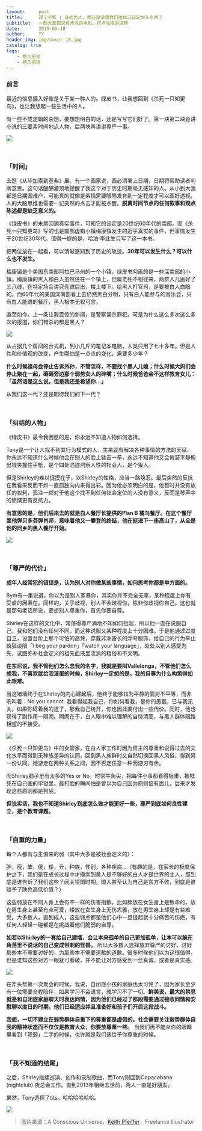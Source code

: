 ```yaml
---
layout:     post
title:      观了个影 | 身而为人，我还是觉得我们给自己设定太多东西了
subtitle:   一部大家都说有点浅的电影，挖点浅浅的道理
date:       2019-03-18
author:     YY
header-img: img/cover-18.jpg
catalog: true
tags:
    - 瞎几把写
    - 瞎几把想
---
```

### 前言

最近的信息摄入好像是关于某一种人的。绿皮书，让我想回到《杀死一只知更鸟》，也让我想起一些生活中的人。

有一些不成逻辑的杂想，要想想明白的话，还是写写它们好了。第一块第二块会讲小说的三要素时间地点人物，后两块再讲讲尊严一事。

![](https://ws2.sinaimg.cn/large/006tKfTcgy1g1740x9rf1j30u00u0b2b.jpg)

<br/>

### 「时间」

去逛《从毕加索到基弗》展，有一个画家说，画必须署上日期，日期将帮助读者判断意思。这句话醍醐灌顶地提醒了我这个对于历史时期毫无感知的人。从小到大我都是日期困难户，可能真的就像是素描需要眼睛发育到一定程度才可以画好透视，人的大脑思维也需要一记突然的点击才能被点醒。**脱离时间节点的任何叙事和观点陈述都是缺乏意义的。**

《绿皮书》的末尾回溯真实事件，可知它的设定是20世纪60年代的南部。而《杀死一只知更鸟》写的也是南部虚构小镇梅康镇发生的近乎真实的事件，但事情发生于20世纪30年代。值得一提的是，哈珀·李此生只写了这一本书。

把两位放在一起看，可以清晰感知到了历史的轨迹。**30年可以发生什么？可以什么也不发生。**

梅康镇是个美国东南部阿拉巴马州的一个小镇，绿皮书勾画的是一些深南部的小镇。梅康镇的黑人和白人虽然住在一个镇上，但属老死不相往来，两群人儿画好了三八线，在特定场合讲究先进后出，楼上楼下。给黑人打官司，是要被白人白眼的。而60年代的美国深南部看上去仍然黑白分明，只有白人能参与的音乐会，只有白人能进的餐厅，黑人根本无权可言。

直至如今。上一条让我震惊的新闻，是警察误杀罪犯。可是为什么这么多次这么多次的报道，你们错杀的都是黑人？

![](https://ws4.sinaimg.cn/large/006tKfTcgy1g1740gj4c3j30u00u04qr.jpg)

从占据几个房间的台式机，到小几斤的笔记本电脑，人类只用了七十多年。但是人性和价值观的改变，产生哪怕是一点点的变化，需要多少年？

**什么时候祖母会停止告诉外孙，不管怎样，不要找个黑人儿媳；什么时候大妈们会停止聚在一起，砸砸旁边那个弱势女人的碎嘴；什么时候爸爸会不这样教育女儿：「虽然话是这么说，但是我还是希望你…」**

从我们这一代？还是期待我们的下一代？

<br/>

### 「纠结的人物」


《绿皮书》最令我困惑的是，你永远不知道人物如何选择。

Tony是一个让人找不到其行为模式的人，生来就有解决各种事情的方法的天赋，你永远不知道什么时候他会在别人的脸上猛击一拳，永远不知道他又会假装平静掏出钱夹握住手枪，是个四处混迹洞察人性的社会人，是个狠人。

但是Shirley的难以捉摸在于，以Shirley的性格，应当一路隐忍。最后突然的反抗在我看来反而不如一直孤独向内来得出彩。因为他必须明白的是，他暂时并没有放任的权利，孤注一掷对于他这个找不到任何社会定位的人没有意义，反而是琴声中的愤慨更有反抗力。

**有意思的是，他们后来去的就是白人餐厅长提供的Plan B 橘鸟餐厅。在这个餐厅里他弹贝多芬弹肖邦，意味着他又一攀登的终结，他在挺进下一座高山了，从全是他的同乡的黑人餐厅开始。**

![](https://ws4.sinaimg.cn/large/006tKfTcgy1g1740m4ynuj30u00u01l0.jpg)

<br/>

### 「尊严的代价」

**成年人经常犯的错误是，认为别人对你做某些事情，如何思考你都是单方面的。**

Bym有一集说道，你以为是别人家暴你，其实你并不完全无辜，某种程度上你有受虐的因素在。同样的，关乎歧视，别人不会歧视你，除非你歧视你自己。这也就是那句老话所说，要想别人尊重你，首先你要自尊。

Shirley在这样的文化中，常落得尊严满地不知如何捡起，所以他一直在说服自己，我和他们没有任何不同，而这种说服又某种程度上十分困难。于是他通过过度自卫，设置台阶上那个可怕的高凳，穿戴非洲酋长的浮夸服饰，给自己的行为举止疯狂设限「I beg your pardon」「watch your language」，处处以别人感受为先，试图弥补社会定义的祖先血液里流淌的粗俗和不文明。

**在东尼说，我不管他们怎么念我的名字，我就是要叫Vallelonga，不管他们怎么想我，不喜欢就给我滚蛋的时候，Shirley一定想的是，我的自尊为什么构筑得如此艰难。**

当这堵墙终于在Shirley的内心建起后，他终于能够较为平静的面对不平等，而非吼叫着：No you cannot. 我看得起我自己，你如何看我，是你的愚蠢，已与我无关。如果你碍着我的道了，那我自己绕开，你也因此要付出一些代价。同时，他也获得了副作用—隔阂。隔阂在于，白人眼中难以理解的自恃清高，与黑人群体隔路相望的不接受。

![](https://ws1.sinaimg.cn/large/006tKfTcgy1g1740quss8j30u00u0kjn.jpg)

《杀死一只知更鸟》中的女管家，在白人家工作时因为房主的尊重和说得过去的文化水平而得到无种族差异的认同，回到黑人族群时又自然切换回黑人风俗，得到另一份认同。她游走在两种关系之间，因不否定任意一种而游刃有余。

而Shirley脑子里有太多的Yes or No，时常牛角尖，把每件小事都看得极重，被框死在自己画的牢狱里。最打脸的瞬间怕是曾以为自己因为原则倍有面儿，后来才发现这些原则都是狗屁。

**但说实话，我也不知道Shirley到底怎么做才能更好一些，尊严到底如何良性建立，是个教育课题。**

<br/>

### 「自重的力量」

每个人都有与生俱来的弱（其中大多是被社会定义的）：

胖，瘦，笨，傻，矮，丑，种族，性别，各种疾病…（有趣的是，在家长的极度保护之下，我们是在成长过程中才摸索到黄人是不够好的白人才是世界的主人，那到底是谁告诉了我们这些？闭关锁国时期，国人甚至认为自己是东方不败，到底是谁赋予了肤色高低价值？）

这些弱放在不同人身上会有不一样的伤害指数，比如胖放在女生身上是致命的，放在男生身上甚至有点可爱，矮放在女生身上无伤大雅，放在男生身上却是有些难受。大多数人，直到成人，这些弱点都是他们心中一旦提起就十分痛苦的伤疤，有任何人轻轻一碰都是在挑战着他们脆弱的自尊。

**如若以Shirley的一套给自己建墙，会让本来孤单的自己更加孤单，让本可以躲在角落里不说话的自己变成带刺的怪兽。** 所以大多数人选择放弃尊严的讨好，讨好那些本不需要讨好的，为那些本不需要道歉的道歉。很多时候他们以为这很值得，但是谁知这些对方一眼就可看破，并不能让对方感受到一丝真诚，或者是真实感。

![](https://ws2.sinaimg.cn/large/006tKfTcgy1g1740x9rf1j30u00u0b2b.jpg)

在斧头帮第一次聚会的时候，我说，自闭症小孩的家庭也太可怜了，因为家长至少有一位需要全程陪伴，如果学习不会语言，就学习不了一切。**鲜美说，最大的禁忌就是和自闭症家庭聊天时表达同情，因为他们已经过了那段需要通过接收同情和安慰聊以度日的时期，他们已经适应并且准备好和孩子们开启这段战斗。**

**我想，一切不建立在弱势群体自重下的尊重都是虚假的。社会需要关注弱势群体自我的精神状态而不仅仅是教育大众，你要放尊重一些。** 当我们再不能从你的眼睛里看到「我弱」二字的时候，也许就是我们该给予你尊重的时候。

<br/>

### 「我不知道的结尾」

之后，Shirley继续巡演、创作和录制歌曲，而Tony则回到Copacabana (nightclub) 夜总会工作。直到2013年相继去世前，两人一直是好朋友。

果然，Tony选择了tits。哈哈哈哈哈哈。

![](https://ws1.sinaimg.cn/large/006tKfTcgy1g1740c5pw3j30u010fb2b.jpg)

>图片来源：A Conscious Universe，[Keith Pfeiffer](www.keith-pfeiffer.com)，Freelance Illustrator

<div id="gitmentContainer"></div>
<link rel="stylesheet" href="https://imsun.github.io/gitment/style/default.css">
<script src="https://imsun.github.io/gitment/dist/gitment.browser.js"></script>
<script>
var gitment = new Gitment({
    owner: 'cannotellwhy',
    repo: 'cannotellwhy.github.io/_posts',
    oauth: {
        client_id: 'a8effdbf099fa349f0f8',
        client_secret: '8ac5e16c60bcc590813b2b1a5775a105753eba8b',
    },
});
gitment.render('gitmentContainer');
</script>
